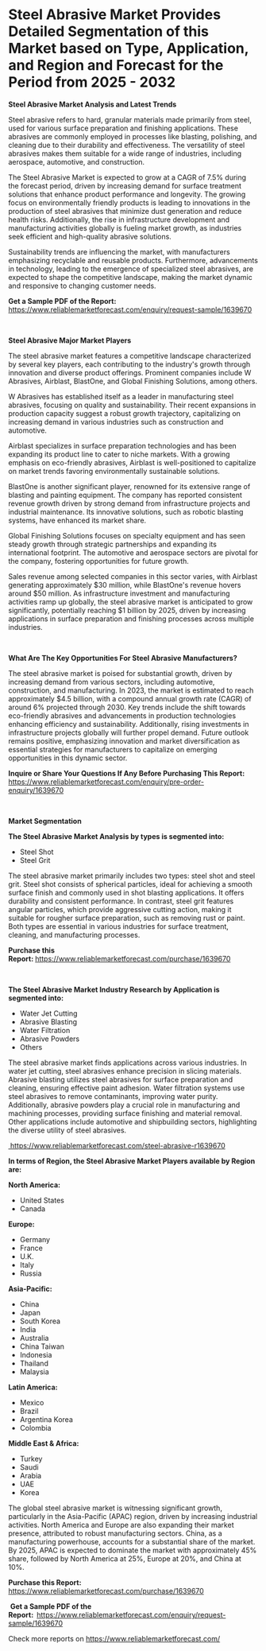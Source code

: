 <p><h1>Steel Abrasive Market Provides Detailed Segmentation of this Market based on Type, Application, and Region and Forecast for the Period from 2025 - 2032</h1></p><p><strong>Steel Abrasive Market Analysis and Latest Trends</strong></p>
<p><p>Steel abrasive refers to hard, granular materials made primarily from steel, used for various surface preparation and finishing applications. These abrasives are commonly employed in processes like blasting, polishing, and cleaning due to their durability and effectiveness. The versatility of steel abrasives makes them suitable for a wide range of industries, including aerospace, automotive, and construction.</p><p>The Steel Abrasive Market is expected to grow at a CAGR of 7.5% during the forecast period, driven by increasing demand for surface treatment solutions that enhance product performance and longevity. The growing focus on environmentally friendly products is leading to innovations in the production of steel abrasives that minimize dust generation and reduce health risks. Additionally, the rise in infrastructure development and manufacturing activities globally is fueling market growth, as industries seek efficient and high-quality abrasive solutions. </p><p>Sustainability trends are influencing the market, with manufacturers emphasizing recyclable and reusable products. Furthermore, advancements in technology, leading to the emergence of specialized steel abrasives, are expected to shape the competitive landscape, making the market dynamic and responsive to changing customer needs.</p></p>
<p><strong>Get a Sample PDF of the Report:&nbsp;</strong> <a href="https://www.reliablemarketforecast.com/enquiry/request-sample/1639670?utm_campaign=2257&utm_medium=2&utm_source=Github&utm_content=ia&utm_term=30012025&utm_id=steel-abrasive">https://www.reliablemarketforecast.com/enquiry/request-sample/1639670</a></p>
<p>&nbsp;</p>
<p><strong>Steel Abrasive Major Market Players</strong></p>
<p><p>The steel abrasive market features a competitive landscape characterized by several key players, each contributing to the industry's growth through innovation and diverse product offerings. Prominent companies include W Abrasives, Airblast, BlastOne, and Global Finishing Solutions, among others.</p><p>W Abrasives has established itself as a leader in manufacturing steel abrasives, focusing on quality and sustainability. Their recent expansions in production capacity suggest a robust growth trajectory, capitalizing on increasing demand in various industries such as construction and automotive.</p><p>Airblast specializes in surface preparation technologies and has been expanding its product line to cater to niche markets. With a growing emphasis on eco-friendly abrasives, Airblast is well-positioned to capitalize on market trends favoring environmentally sustainable solutions.</p><p>BlastOne is another significant player, renowned for its extensive range of blasting and painting equipment. The company has reported consistent revenue growth driven by strong demand from infrastructure projects and industrial maintenance. Its innovative solutions, such as robotic blasting systems, have enhanced its market share.</p><p>Global Finishing Solutions focuses on specialty equipment and has seen steady growth through strategic partnerships and expanding its international footprint. The automotive and aerospace sectors are pivotal for the company, fostering opportunities for future growth.</p><p>Sales revenue among selected companies in this sector varies, with Airblast generating approximately $30 million, while BlastOne's revenue hovers around $50 million. As infrastructure investment and manufacturing activities ramp up globally, the steel abrasive market is anticipated to grow significantly, potentially reaching $1 billion by 2025, driven by increasing applications in surface preparation and finishing processes across multiple industries.</p></p>
<p>&nbsp;</p>
<p><strong>What Are The Key Opportunities For Steel Abrasive Manufacturers?</strong></p>
<p><p>The steel abrasive market is poised for substantial growth, driven by increasing demand from various sectors, including automotive, construction, and manufacturing. In 2023, the market is estimated to reach approximately $4.5 billion, with a compound annual growth rate (CAGR) of around 6% projected through 2030. Key trends include the shift towards eco-friendly abrasives and advancements in production technologies enhancing efficiency and sustainability. Additionally, rising investments in infrastructure projects globally will further propel demand. Future outlook remains positive, emphasizing innovation and market diversification as essential strategies for manufacturers to capitalize on emerging opportunities in this dynamic sector.</p></p>
<p><strong>Inquire or Share Your Questions If Any Before Purchasing This Report:</strong> <a href="https://www.reliablemarketforecast.com/enquiry/pre-order-enquiry/1639670?utm_campaign=2257&utm_medium=2&utm_source=Github&utm_content=ia&utm_term=30012025&utm_id=steel-abrasive">https://www.reliablemarketforecast.com/enquiry/pre-order-enquiry/1639670</a></p>
<p>&nbsp;</p>
<p><strong>Market Segmentation</strong></p>
<p><strong>The Steel Abrasive Market Analysis by types is segmented into:</strong></p>
<p><ul><li>Steel Shot</li><li>Steel Grit</li></ul></p>
<p><p>The steel abrasive market primarily includes two types: steel shot and steel grit. Steel shot consists of spherical particles, ideal for achieving a smooth surface finish and commonly used in shot blasting applications. It offers durability and consistent performance. In contrast, steel grit features angular particles, which provide aggressive cutting action, making it suitable for rougher surface preparation, such as removing rust or paint. Both types are essential in various industries for surface treatment, cleaning, and manufacturing processes.</p></p>
<p><strong>Purchase this Report:&nbsp;</strong><a href="https://www.reliablemarketforecast.com/purchase/1639670?utm_campaign=2257&utm_medium=2&utm_source=Github&utm_content=ia&utm_term=30012025&utm_id=steel-abrasive">https://www.reliablemarketforecast.com/purchase/1639670</a></p>
<p>&nbsp;</p>
<p><strong>The Steel Abrasive Market Industry Research by Application is segmented into:</strong></p>
<p><ul><li>Water Jet Cutting</li><li>Abrasive Blasting</li><li>Water Filtration</li><li>Abrasive Powders</li><li>Others</li></ul></p>
<p><p>The steel abrasive market finds applications across various industries. In water jet cutting, steel abrasives enhance precision in slicing materials. Abrasive blasting utilizes steel abrasives for surface preparation and cleaning, ensuring effective paint adhesion. Water filtration systems use steel abrasives to remove contaminants, improving water purity. Additionally, abrasive powders play a crucial role in manufacturing and machining processes, providing surface finishing and material removal. Other applications include automotive and shipbuilding sectors, highlighting the diverse utility of steel abrasives.</p></p>
<p><a href="https://www.reliablemarketforecast.com/steel-abrasive-r1639670?utm_campaign=2257&utm_medium=2&utm_source=Github&utm_content=ia&utm_term=30012025&utm_id=steel-abrasive">&nbsp;https://www.reliablemarketforecast.com/steel-abrasive-r1639670</a></p>
<p><strong>In terms of Region, the Steel Abrasive Market Players available by Region are:</strong></p>
<p>
    <p> <strong> North America: </strong>
        <ul>
            <li>United States</li>
            <li>Canada</li>
        </ul>
        </p> 
    <p> <strong> Europe: </strong>
        <ul>
            <li>Germany</li>
            <li>France</li>
            <li>U.K.</li>
            <li>Italy</li>
            <li>Russia</li>
        </ul>
        </p> 
    <p> <strong> Asia-Pacific: </strong>
        <ul>
            <li>China</li>
            <li>Japan</li>
            <li>South Korea</li>
            <li>India</li>
            <li>Australia</li>
            <li>China Taiwan</li>
            <li>Indonesia</li>
            <li>Thailand</li>
            <li>Malaysia</li>
        </ul>
        </p> 
    <p> <strong> Latin America: </strong>
        <ul>
            <li>Mexico</li>
            <li>Brazil</li>
            <li>Argentina Korea</li>
            <li>Colombia</li>
        </ul>
        </p> 
    <p> <strong> Middle East & Africa: </strong>
        <ul>
            <li>Turkey</li>
            <li>Saudi</li>
            <li>Arabia</li>
            <li>UAE</li>
            <li>Korea</li>
        </ul>
    </p>
    </p>
<p><p>The global steel abrasive market is witnessing significant growth, particularly in the Asia-Pacific (APAC) region, driven by increasing industrial activities. North America and Europe are also expanding their market presence, attributed to robust manufacturing sectors. China, as a manufacturing powerhouse, accounts for a substantial share of the market. By 2025, APAC is expected to dominate the market with approximately 45% share, followed by North America at 25%, Europe at 20%, and China at 10%.</p></p>
<p><strong>Purchase this Report: </strong><a href="https://www.reliablemarketforecast.com/purchase/1639670?utm_campaign=2257&utm_medium=2&utm_source=Github&utm_content=ia&utm_term=30012025&utm_id=steel-abrasive">https://www.reliablemarketforecast.com/purchase/1639670</a></p>
<p>&nbsp;<strong>Get a Sample PDF of the Report:&nbsp;&nbsp;</strong><a href="https://www.reliablemarketforecast.com/enquiry/request-sample/1639670?utm_campaign=2257&utm_medium=2&utm_source=Github&utm_content=ia&utm_term=30012025&utm_id=steel-abrasive">https://www.reliablemarketforecast.com/enquiry/request-sample/1639670</a></p>
<p><strong></strong></p>
<p>Check more reports on <a href="https://www.reliablemarketforecast.com/?utm_campaign=2257&utm_medium=2&utm_source=Github&utm_content=ia&utm_term=30012025&utm_id=steel-abrasive">https://www.reliablemarketforecast.com/</a></p>